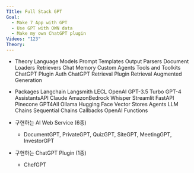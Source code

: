 ```yaml
---
TItle: Full Stack GPT
Goal:
  - Make 7 App with GPT
  - Use GPT with OWN data
  - Make my own ChatGPT plugin
Videos: "123"
Theory:
---
```

- Theory
	  Language Models 
	  Prompt Templates 
	  Output Parsers
	  Document Loaders
	  Retrievers
	  Chat Memory
	  Custom Agents
	  Tools and Toolkits
	  ChatGPT Plugin Auth 
	  ChatGPT Retrieval Plugin
	  Retrieval Augmented Generation

- Packages
	 Langchain
	 Langsmith
	 LECL
	 OpenAI
	 GPT-3.5 Turbo
	 GPT-4
	 AssistantsAPI
	 Claude
	 AmazonBedrock
	 Whisper
	 Streamlit
	 FastAPI
	 Pinecone
	 GPT4All
	 Ollama
	 Hugging Face
	 Vector Stores
	 Agents
	 LLM Chains
	 Sequential Chains
	 Callbacks
	 OpenAI Functions

- 구현하는 AI Web Service (6종)
	- DocumentGPT, PrivateGPT, QuizGPT, SiteGPT, MeetingGPT, InvestorGPT
- 구현하는 ChatGPT Plugin (1종) 
	- ChefGPT